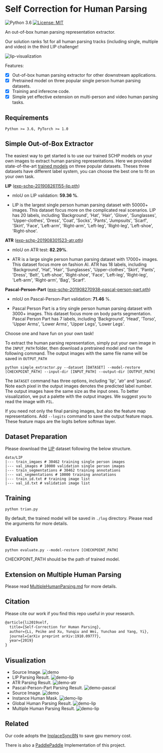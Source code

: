 # Self Correction for Human Parsing

![Python 3.6](https://img.shields.io/badge/python-3.6-green.svg)
[![License: MIT](https://img.shields.io/badge/License-MIT-green.svg)](https://opensource.org/licenses/MIT)

An out-of-box human parsing representation extractor.

Our solution ranks 1st for all human parsing tracks (including single, multiple and video) in the third LIP challenge!

![lip-visualization](./demo/lip-visualization.jpg) 

Features:
- [x] Out-of-box human parsing extractor for other downstream applications.
- [x] Pretrained model on three popular single person human parsing datasets.
- [x] Training and inferecne code.
- [x] Simple yet effective extension on multi-person and video human parsing tasks.

## Requirements

```
Python >= 3.6, PyTorch >= 1.0
```

## Simple Out-of-Box Extractor

The easiest way to get started is to use our trained SCHP models on your own images to extract human parsing representations. Here we provided state-of-the-art [trained models](https://drive.google.com/drive/folders/1uOaQCpNtosIjEL2phQKEdiYd0Td18jNo?usp=sharing) on three popular datasets. Theses three datasets have different label system, you can choose the best one to fit on your own task.

**LIP** ([exp-schp-201908261155-lip.pth](https://drive.google.com/file/d/1k4dllHpu0bdx38J7H28rVVLpU-kOHmnH/view?usp=sharing))

* mIoU on LIP validation: **59.36 %**.

* LIP is the largest single person human parsing dataset with 50000+ images. This dataset focus more on the complicated real scenarios. LIP has 20 labels, including 'Background', 'Hat', 'Hair', 'Glove', 'Sunglasses', 'Upper-clothes', 'Dress', 'Coat', 'Socks', 'Pants', 'Jumpsuits', 'Scarf', 'Skirt', 'Face', 'Left-arm', 'Right-arm', 'Left-leg', 'Right-leg', 'Left-shoe', 'Right-shoe'.

**ATR** ([exp-schp-201908301523-atr.pth](https://drive.google.com/file/d/1ruJg4lqR_jgQPj-9K0PP-L2vJERYOxLP/view?usp=sharing))

* mIoU on ATR test: **82.29%**.

* ATR is a large single person human parsing dataset with 17000+ images. This dataset focus more on fashion AI. ATR has 18 labels, including 'Background', 'Hat', 'Hair', 'Sunglasses', 'Upper-clothes', 'Skirt', 'Pants', 'Dress', 'Belt', 'Left-shoe', 'Right-shoe', 'Face', 'Left-leg', 'Right-leg', 'Left-arm', 'Right-arm', 'Bag', 'Scarf'.

**Pascal-Person-Part** ([exp-schp-201908270938-pascal-person-part.pth](https://drive.google.com/file/d/1E5YwNKW2VOEayK9mWCS3Kpsxf-3z04ZE/view?usp=sharing))

* mIoU on Pascal-Person-Part validation: **71.46** %.

* Pascal Person Part is a tiny single person human parsing dataset with 3000+ images. This dataset focus more on body parts segmentation. Pascal Person Part has 7 labels, including 'Background', 'Head', 'Torso', 'Upper Arms', 'Lower Arms', 'Upper Legs', 'Lower Legs'.

Choose one and have fun on your own task!

To extract the human parsing representation, simply put your own image in the `INPUT_PATH` folder, then download a pretrained model and run the following command. The output images with the same file name will be saved in `OUTPUT_PATH`

```
python simple_extractor.py --dataset [DATASET] --model-restore [CHECKPOINT_PATH] --input-dir [INPUT_PATH] --output-dir [OUTPUT_PATH]
```

The `DATASET` command has three options, including 'lip', 'atr' and 'pascal'. Note each pixel in the output images denotes the predicted label number. The output images have the same size as the input ones. To better visualization, we put a palette with the output images. We suggest you to read the image with `PIL`.

If you need not only the final parsing images, but also the feature map representations. Add `--logits` command to save the output feature maps. These feature maps are the logits before softmax layer.

## Dataset Preparation

Please download the [LIP](http://sysu-hcp.net/lip/) dataset following the below structure.

```commandline
data/LIP
|--- train_imgaes # 30462 training single person images
|--- val_images # 10000 validation single person images
|--- train_segmentations # 30462 training annotations
|--- val_segmentations # 10000 training annotations
|--- train_id.txt # training image list
|--- val_id.txt # validation image list
```

## Training

```
python trian.py 
```
By default, the trained model will be saved in `./log` directory. Please read the arguments for more details.

## Evaluation
```
python evaluate.py --model-restore [CHECKPOINT_PATH]
```
CHECKPOINT_PATH should be the path of trained model.

## Extension on Multiple Human Parsing

Please read [MultipleHumanParsing.md](./mhp_extension/README.md) for more details.

## Citation

Please cite our work if you find this repo useful in your research.

```latex
@article{li2019self,
  title={Self-Correction for Human Parsing},
  author={Li, Peike and Xu, Yunqiu and Wei, Yunchao and Yang, Yi},
  journal={arXiv preprint arXiv:1910.09777},
  year={2019}
}
```

## Visualization

* Source Image.
![demo](./demo/demo.jpg)
* LIP Parsing Result.
![demo-lip](./demo/demo_lip.png)
* ATR Parsing Result.
![demo-atr](./demo/demo_atr.png)
* Pascal-Person-Part Parsing Result.
![demo-pascal](./demo/demo_pascal.png)
* Source Image.
![demo](./mhp_extension/demo/demo.jpg)
* Instance Human Mask.
![demo-lip](./mhp_extension/demo/demo_instance_human_mask.png)
* Global Human Parsing Result.
![demo-lip](./mhp_extension/demo/demo_global_human_parsing.png)
* Multiple Human Parsing Result.
![demo-lip](./mhp_extension/demo/demo_multiple_human_parsing.png)


## Related
Our code adopts the [InplaceSyncBN](https://github.com/mapillary/inplace_abn) to save gpu memory cost.

There is also a [PaddlePaddle](https://github.com/PaddlePaddle/PaddleSeg/tree/develop/contrib/ACE2P) Implementation of this project.
